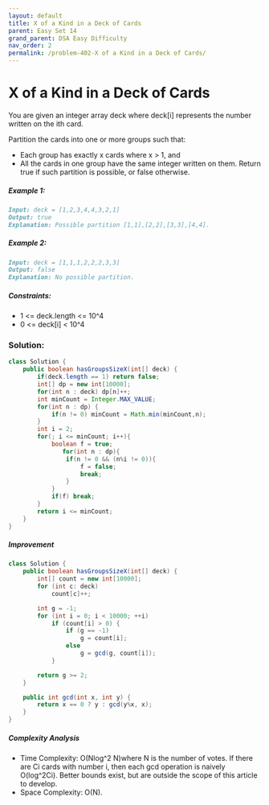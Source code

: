 ```yaml
---
layout: default
title: X of a Kind in a Deck of Cards
parent: Easy Set 14
grand_parent: DSA Easy Difficulty
nav_order: 2
permalink: /problem-402-X of a Kind in a Deck of Cards/
---
```

# X of a Kind in a Deck of Cards
You are given an integer array deck where deck[i] represents the number written on the ith card.

Partition the cards into one or more groups such that:

* Each group has exactly x cards where x > 1, and
* All the cards in one group have the same integer written on them.
Return true if such partition is possible, or false otherwise.

##### Example 1:
```markdown
Input: deck = [1,2,3,4,4,3,2,1]
Output: true
Explanation: Possible partition [1,1],[2,2],[3,3],[4,4].
```
##### Example 2:
```markdown
Input: deck = [1,1,1,2,2,2,3,3]
Output: false
Explanation: No possible partition.
```
##### Constraints:
* 1 <= deck.length <= 10^4
* 0 <= deck[i] < 10^4

### Solution:
```java
class Solution {
    public boolean hasGroupsSizeX(int[] deck) {
        if(deck.length == 1) return false;
        int[] dp = new int[10000];
        for(int n : deck) dp[n]++;
        int minCount = Integer.MAX_VALUE;
        for(int n : dp) {
            if(n != 0) minCount = Math.min(minCount,n);
        }
        int i = 2;
        for(; i <= minCount; i++){
            boolean f = true;
               for(int n : dp){
                if(n != 0 && (n%i != 0)){
                    f = false; 
                    break;
                } 
            }
            if(f) break;
        }
        return i <= minCount;
    }
}
```
##### Improvement
```java
class Solution {
    public boolean hasGroupsSizeX(int[] deck) {
        int[] count = new int[10000];
        for (int c: deck)
            count[c]++;

        int g = -1;
        for (int i = 0; i < 10000; ++i)
            if (count[i] > 0) {
                if (g == -1)
                    g = count[i];
                else
                    g = gcd(g, count[i]);
            }

        return g >= 2;
    }

    public int gcd(int x, int y) {
        return x == 0 ? y : gcd(y%x, x);
    }
}
```
##### Complexity Analysis
* Time Complexity: O(Nlog^2 N)where N is the number of votes. If there are Ci cards with number i, then each gcd operation is naively O(log^2Ci). Better bounds exist, but are outside the scope of this article to develop.
* Space Complexity: O(N).
